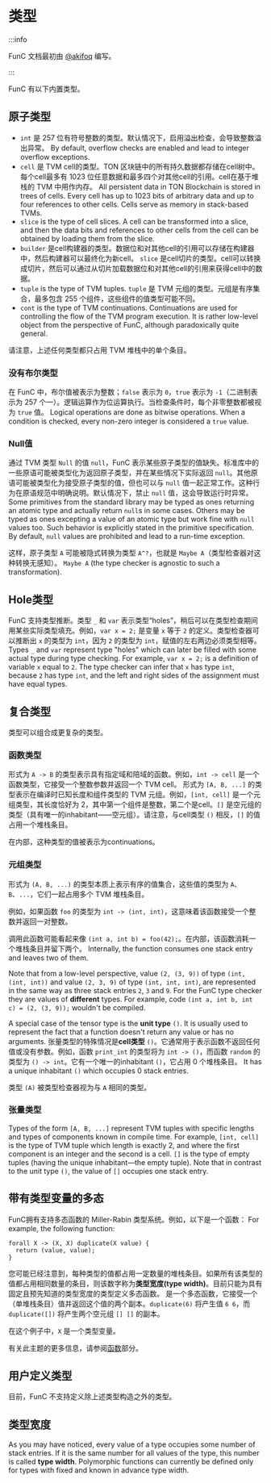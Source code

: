 # 类型

:::info

FunC 文档最初由 [@akifoq](https://github.com/akifoq) 编写。

:::

FunC 有以下内置类型。

## 原子类型

- `int` 是 257 位有符号整数的类型。默认情况下，启用溢出检查，会导致整数溢出异常。 By default, overflow checks are enabled and lead to integer overflow exceptions.
- `cell` 是 TVM cell的类型。TON 区块链中的所有持久数据都存储在cell树中。每个cell最多有 1023 位任意数据和最多四个对其他cell的引用。cell在基于堆栈的 TVM 中用作内存。 All persistent data in TON Blockchain is stored in trees of cells. Every cell has up to 1023 bits of arbitrary data and up to four references to other cells. Cells serve as memory in stack-based TVMs.
- `slice` is the type of cell slices. A cell can be transformed into a slice, and then the data bits and references to other cells from the cell can be obtained by loading them from the slice.
- `builder` 是cell构建器的类型。数据位和对其他cell的引用可以存储在构建器中，然后构建器可以最终化为新cell。 `slice` 是cell切片的类型。cell可以转换成切片，然后可以通过从切片加载数据位和对其他cell的引用来获得cell中的数据。
- `tuple` is the type of TVM tuples. `tuple` 是 TVM 元组的类型。元组是有序集合，最多包含 255 个组件，这些组件的值类型可能不同。
- `cont` is the type of TVM continuations. Continuations are used for controlling the flow of the TVM program execution. It is rather low-level object from the perspective of FunC, although paradoxically quite general.

请注意，上述任何类型都只占用 TVM 堆栈中的单个条目。

### 没有布尔类型

在 FunC 中，布尔值被表示为整数；`false` 表示为 `0`，`true` 表示为 `-1`（二进制表示为 257 个一）。逻辑运算作为位运算执行。当检查条件时，每个非零整数都被视为 `true` 值。 Logical operations are done as bitwise operations. When a condition is checked, every non-zero integer is considered a `true` value.

### Null值

通过 TVM 类型 `Null` 的值 `null`，FunC 表示某些原子类型的值缺失。标准库中的一些原语可能被类型化为返回原子类型，并在某些情况下实际返回 `null`。其他原语可能被类型化为接受原子类型的值，但也可以与 `null` 值一起正常工作。这种行为在原语规范中明确说明。默认情况下，禁止 `null` 值，这会导致运行时异常。 Some primitives from the standard library may be typed as ones returning an atomic type and actually return `null`s in some cases. Others may be typed as ones excepting a value of an atomic type but work fine with `null` values too. Such behavior is explicitly stated in the primitive specification. By default, `null` values are prohibited and lead to a run-time exception.

这样，原子类型 `A` 可能被隐式转换为类型 `A^?`，也就是 `Maybe A`（类型检查器对这种转换无感知）。 `Maybe A` (the type checker is agnostic to such a transformation).

## Hole类型

FunC 支持类型推断。类型 `_` 和 `var` 表示类型“holes”，稍后可以在类型检查期间用某些实际类型填充。例如，`var x = 2;` 是变量 `x` 等于 `2` 的定义。类型检查器可以推断出 `x` 的类型为 `int`，因为 `2` 的类型为 `int`，赋值的左右两边必须类型相等。 Types `_` and `var` represent type "holes" which can later be filled with some actual type during type checking. For example, `var x = 2;` is a definition of variable `x` equal to `2`. The type checker can infer that `x` has type `int`, because `2` has type `int`, and the left and right sides of the assignment must have equal types.

## 复合类型

类型可以组合成更复杂的类型。

### 函数类型

形式为 `A -> B` 的类型表示具有指定域和陪域的函数。例如，`int -> cell` 是一个函数类型，它接受一个整数参数并返回一个 TVM cell。 形式为 `[A, B, ...]` 的类型表示在编译时已知长度和组件类型的 TVM 元组。例如，`[int, cell]` 是一个元组类型，其长度恰好为 2，其中第一个组件是整数，第二个是cell。`[]` 是空元组的类型（具有唯一的inhabitant——空元组）。请注意，与cell类型 `()` 相反，`[]` 的值占用一个堆栈条目。

在内部，这种类型的值被表示为continuations。

### 元组类型

形式为 `(A, B, ...)` 的类型本质上表示有序的值集合，这些值的类型为 `A`、`B`、`...`，它们一起占用多个 TVM 堆栈条目。

例如，如果函数 `foo` 的类型为 `int -> (int, int)`，这意味着该函数接受一个整数并返回一对整数。

调用此函数可能看起来像 `(int a, int b) = foo(42);`。在内部，该函数消耗一个堆栈条目并留下两个。 Internally, the function consumes one stack entry and leaves two of them.

Note that from a low-level perspective, value `(2, (3, 9))` of type `(int, (int, int))` and value `(2, 3, 9)` of type `(int, int, int)`, are represented in the same way as three stack entries `2`, `3` and `9`. For the FunC type checker they are values of **different** types. For example, code `(int a, int b, int c) = (2, (3, 9));` wouldn't be compiled.

A special case of the tensor type is the **unit type** `()`. It is usually used to represent the fact that a function doesn't return any value or has no arguments. 张量类型的特殊情况是**cell类型** `()`。它通常用于表示函数不返回任何值或没有参数。例如，函数 `print_int` 的类型将为 `int -> ()`，而函数 `random` 的类型为 `() -> int`。它有一个唯一的inhabitant `()`，它占用 0 个堆栈条目。 It has a unique inhabitant `()` which occupies 0 stack entries.

类型 `(A)` 被类型检查器视为与 `A` 相同的类型。

### 张量类型

Types of the form `[A, B, ...]` represent TVM tuples with specific lengths and types of components known in compile time. For example, `[int, cell]` is the type of TVM tuple which length is exactly 2, and where the first component is an integer and the second is a cell. `[]` is the type of empty tuples (having the unique inhabitant—the empty tuple). Note that in contrast to the unit type `()`, the value of `[]` occupies one stack entry.

## 带有类型变量的多态

FunC拥有支持多态函数的 Miller-Rabin 类型系统。例如，以下是一个函数： For example, the following function:

```func
forall X -> (X, X) duplicate(X value) {
  return (value, value);
}
```

您可能已经注意到，每种类型的值都占用一定数量的堆栈条目。如果所有该类型的值都占用相同数量的条目，则该数字称为**类型宽度(type width)**。目前只能为具有固定且预先知道的类型宽度的类型定义多态函数。 是一个多态函数，它接受一个（单堆栈条目）值并返回这个值的两个副本。`duplicate(6)` 将产生值 `6 6`，而 `duplicate([])` 将产生两个空元组 `[] []` 的副本。

在这个例子中，`X` 是一个类型变量。

有关此主题的更多信息，请参阅[函数](/develop/func/functions#polymorphism-with-forall)部分。

## 用户定义类型

目前，FunC 不支持定义除上述类型构造之外的类型。

## 类型宽度

As you may have noticed, every value of a type occupies some number of stack entries. If it is the same number for all values of the type, this number is called **type width**. Polymorphic functions can currently be defined only for types with fixed and known in advance type width.
